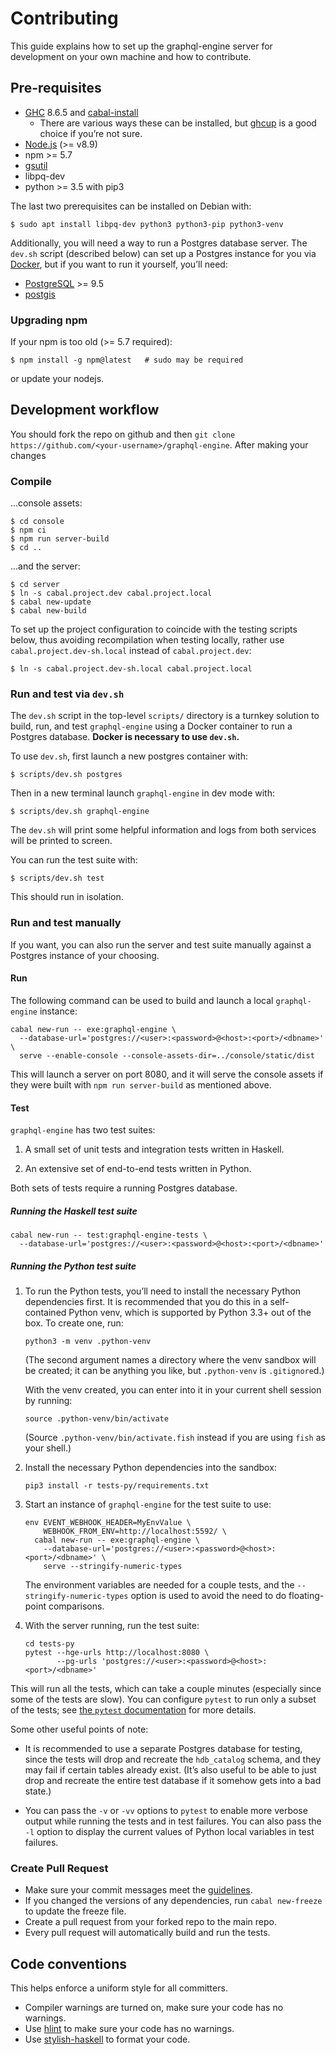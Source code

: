 # Contributing

This guide explains how to set up the graphql-engine server for development on your
own machine and how to contribute.

## Pre-requisites

- [GHC](https://www.haskell.org/ghc/) 8.6.5 and [cabal-install](https://cabal.readthedocs.io/en/latest/)
  - There are various ways these can be installed, but [ghcup](https://www.haskell.org/ghcup/) is a good choice if you’re not sure.
- [Node.js](https://nodejs.org/en/) (>= v8.9)
- npm >= 5.7
- [gsutil](https://cloud.google.com/storage/docs/gsutil)
- libpq-dev
- python >= 3.5 with pip3

The last two prerequisites can be installed on Debian with:

    $ sudo apt install libpq-dev python3 python3-pip python3-venv

Additionally, you will need a way to run a Postgres database server. The `dev.sh` script (described below) can set up a Postgres instance for you via [Docker](https://www.docker.com), but if you want to run it yourself, you’ll need:

- [PostgreSQL](https://www.postgresql.org) >= 9.5
- [postgis](https://postgis.net)

### Upgrading npm

If your npm is too old (>= 5.7 required):

    $ npm install -g npm@latest   # sudo may be required

or update your nodejs.


## Development workflow

You should fork the repo on github and then `git clone https://github.com/<your-username>/graphql-engine`.
After making your changes

### Compile

...console assets:

    $ cd console
    $ npm ci
    $ npm run server-build
    $ cd ..

...and the server:

    $ cd server
    $ ln -s cabal.project.dev cabal.project.local
    $ cabal new-update
    $ cabal new-build

To set up the project configuration to coincide with the testing scripts below, thus avoiding recompilation when testing locally, rather use `cabal.project.dev-sh.local` instead of `cabal.project.dev`:

    $ ln -s cabal.project.dev-sh.local cabal.project.local

### Run and test via `dev.sh`

The `dev.sh` script in the top-level `scripts/` directory is a turnkey solution to build, run, and
test `graphql-engine` using a Docker container to run a Postgres database. **Docker is necessary to
use `dev.sh`.**

To use `dev.sh`, first launch a new postgres container with:

    $ scripts/dev.sh postgres

Then in a new terminal launch `graphql-engine` in dev mode with:

    $ scripts/dev.sh graphql-engine

The `dev.sh` will print some helpful information and logs from both services
will be printed to screen.

You can run the test suite with:

    $ scripts/dev.sh test

This should run in isolation.

### Run and test manually

If you want, you can also run the server and test suite manually against a Postgres instance of your choosing.

#### Run

The following command can be used to build and launch a local `graphql-engine` instance:

```
cabal new-run -- exe:graphql-engine \
  --database-url='postgres://<user>:<password>@<host>:<port>/<dbname>' \
  serve --enable-console --console-assets-dir=../console/static/dist
```

This will launch a server on port 8080, and it will serve the console assets if they were built with `npm run server-build` as mentioned above.

#### Test

`graphql-engine` has two test suites:

  1. A small set of unit tests and integration tests written in Haskell.

  2. An extensive set of end-to-end tests written in Python.

Both sets of tests require a running Postgres database.

##### Running the Haskell test suite

```
cabal new-run -- test:graphql-engine-tests \
  --database-url='postgres://<user>:<password>@<host>:<port>/<dbname>'
```

##### Running the Python test suite

1. To run the Python tests, you’ll need to install the necessary Python dependencies first. It is
   recommended that you do this in a self-contained Python venv, which is supported by Python 3.3+
   out of the box. To create one, run:

   ```
   python3 -m venv .python-venv
   ```

   (The second argument names a directory where the venv sandbox will be created; it can be anything
   you like, but `.python-venv` is `.gitignore`d.)

   With the venv created, you can enter into it in your current shell session by running:

   ```
   source .python-venv/bin/activate
   ```

   (Source `.python-venv/bin/activate.fish` instead if you are using `fish` as your shell.)

2. Install the necessary Python dependencies into the sandbox:

   ```
   pip3 install -r tests-py/requirements.txt
   ```

3. Start an instance of `graphql-engine` for the test suite to use:

   ```
   env EVENT_WEBHOOK_HEADER=MyEnvValue \
       WEBHOOK_FROM_ENV=http://localhost:5592/ \
     cabal new-run -- exe:graphql-engine \
       --database-url='postgres://<user>:<password>@<host>:<port>/<dbname>' \
       serve --stringify-numeric-types
   ```

   The environment variables are needed for a couple tests, and the `--stringify-numeric-types` option is used to avoid the need to do floating-point comparisons.

4. With the server running, run the test suite:

   ```
   cd tests-py
   pytest --hge-urls http://localhost:8080 \
          --pg-urls 'postgres://<user>:<password>@<host>:<port>/<dbname>'
   ```

This will run all the tests, which can take a couple minutes (especially since some of the tests are slow). You can configure `pytest` to run only a subset of the tests; see [the `pytest` documentation](https://doc.pytest.org/en/latest/usage.html) for more details.

Some other useful points of note:

  - It is recommended to use a separate Postgres database for testing, since the tests will drop and recreate the `hdb_catalog` schema, and they may fail if certain tables already exist. (It’s also useful to be able to just drop and recreate the entire test database if it somehow gets into a bad state.)

  - You can pass the `-v` or `-vv` options to `pytest` to enable more verbose output while running the tests and in test failures. You can also pass the `-l` option to display the current values of Python local variables in test failures.

### Create Pull Request

- Make sure your commit messages meet the [guidelines](../CONTRIBUTING.md).
- If you changed the versions of any dependencies, run `cabal new-freeze` to update the freeze file.
- Create a pull request from your forked repo to the main repo.
- Every pull request will automatically build and run the tests.

## Code conventions

This helps enforce a uniform style for all committers.

- Compiler warnings are turned on, make sure your code has no warnings.
- Use [hlint](https://github.com/ndmitchell/hlint) to make sure your code has no warnings.
- Use [stylish-haskell](https://github.com/jaspervdj/stylish-haskell) to format your code.
